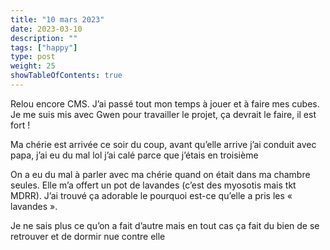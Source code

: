 ```yaml
---
title: "10 mars 2023"
date: 2023-03-10
description: ""
tags: ["happy"]
type: post
weight: 25
showTableOfContents: true
---
```


Relou encore CMS. J’ai passé tout mon temps à jouer et à faire mes cubes. Je me suis mis avec Gwen pour travailler le projet, ça devrait le faire, il est fort !

Ma chérie est arrivée ce soir du coup, avant qu’elle arrive j’ai conduit avec papa, j’ai eu du mal lol j’ai calé parce que j’étais en troisième

On a eu du mal à parler avec ma chérie quand on était dans ma chambre seules. Elle m’a offert un pot de lavandes (c’est des myosotis mais tkt MDRR). J’ai trouvé ça adorable le pourquoi est-ce qu’elle a pris les « lavandes ».

Je ne sais plus ce qu’on a fait d’autre mais en tout cas ça fait du bien de se retrouver et de dormir nue contre elle